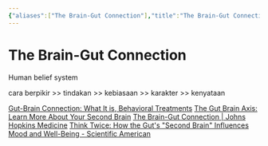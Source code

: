 ```yaml
---
{"aliases":["The Brain-Gut Connection"],"title":"The Brain-Gut Connection","date":"2022-07-28","tags":["learning"],"dg-publish":true,"permalink":"/mental-health/brain-gut-connection/","dgPassFrontmatter":true}
---
```



# The Brain-Gut Connection

Human belief system

cara berpikir >> tindakan >> kebiasaan >> karakter >> kenyataan

[Gut-Brain Connection: What It is, Behavioral Treatments](https://my.clevelandclinic.org/health/treatments/16358-gut-brain-connection#:~:text=Because%20the%20enteric%20nervous%20system,in%20our%20bodies%20and%20in)
[The Gut Brain Axis: Learn More About Your Second Brain](https://www.webmd.com/digestive-disorders/what-to-know-about-gut-brain-link)
[The Brain-Gut Connection | Johns Hopkins Medicine](https://www.hopkinsmedicine.org/health/wellness-and-prevention/the-brain-gut-connection)
[Think Twice: How the Gut's "Second Brain" Influences Mood and Well-Being - Scientific American](https://www.scientificamerican.com/article/gut-second-brain/)
